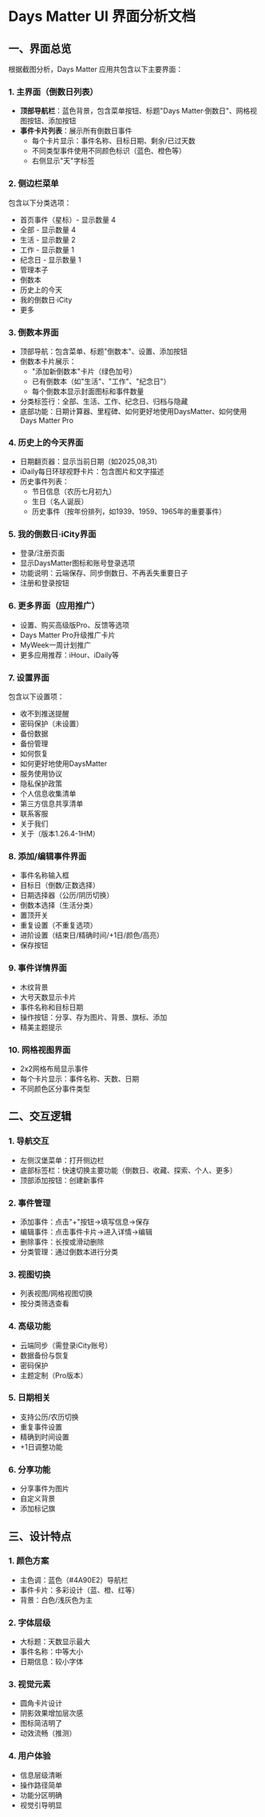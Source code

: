 # Days Matter UI 界面分析文档

## 一、界面总览
根据截图分析，Days Matter 应用共包含以下主要界面：

### 1. 主界面（倒数日列表）
- **顶部导航栏**：蓝色背景，包含菜单按钮、标题"Days Matter·倒数日"、网格视图按钮、添加按钮
- **事件卡片列表**：展示所有倒数日事件
  - 每个卡片显示：事件名称、目标日期、剩余/已过天数
  - 不同类型事件使用不同颜色标识（蓝色、橙色等）
  - 右侧显示"天"字标签

### 2. 侧边栏菜单
包含以下分类选项：
- 首页事件（星标）- 显示数量 4
- 全部 - 显示数量 4  
- 生活 - 显示数量 2
- 工作 - 显示数量 1
- 纪念日 - 显示数量 1
- 管理本子
- 倒数本
- 历史上的今天
- 我的倒数日·iCity
- 更多

### 3. 倒数本界面
- 顶部导航：包含菜单、标题"倒数本"、设置、添加按钮
- 倒数本卡片展示：
  - "添加新倒数本"卡片（绿色加号）
  - 已有倒数本（如"生活"、"工作"、"纪念日"）
  - 每个倒数本显示封面图标和事件数量
- 分类标签行：全部、生活、工作、纪念日、归档与隐藏
- 底部功能：日期计算器、里程碑、如何更好地使用DaysMatter、如何使用Days Matter Pro

### 4. 历史上的今天界面
- 日期翻页器：显示当前日期（如2025,08,31）
- iDaily每日环球视野卡片：包含图片和文字描述
- 历史事件列表：
  - 节日信息（农历七月初九）
  - 生日（名人诞辰）
  - 历史事件（按年份排列，如1939、1959、1965年的重要事件）

### 5. 我的倒数日·iCity界面
- 登录/注册页面
- 显示DaysMatter图标和账号登录选项
- 功能说明：云端保存、同步倒数日、不再丢失重要日子
- 注册和登录按钮

### 6. 更多界面（应用推广）
- 设置、购买高级版Pro、反馈等选项
- Days Matter Pro升级推广卡片
- MyWeek一周计划推广
- 更多应用推荐：iHour、iDaily等

### 7. 设置界面
包含以下设置项：
- 收不到推送提醒
- 密码保护（未设置）
- 备份数据
- 备份管理
- 如何恢复
- 如何更好地使用DaysMatter
- 服务使用协议
- 隐私保护政策
- 个人信息收集清单
- 第三方信息共享清单
- 联系客服
- 关于我们
- 关于（版本1.26.4-1HM）

### 8. 添加/编辑事件界面
- 事件名称输入框
- 目标日（倒数/正数选择）
- 日期选择器（公历/阴历切换）
- 倒数本选择（生活分类）
- 置顶开关
- 重复设置（不重复选项）
- 进阶设置（结束日/精确时间/+1日/颜色/高亮）
- 保存按钮

### 9. 事件详情界面
- 木纹背景
- 大号天数显示卡片
- 事件名称和目标日期
- 操作按钮：分享、存为图片、背景、旗标、添加
- 精美主题提示

### 10. 网格视图界面
- 2x2网格布局显示事件
- 每个卡片显示：事件名称、天数、日期
- 不同颜色区分事件类型

## 二、交互逻辑

### 1. 导航交互
- 左侧汉堡菜单：打开侧边栏
- 底部标签栏：快速切换主要功能（倒数日、收藏、探索、个人、更多）
- 顶部添加按钮：创建新事件

### 2. 事件管理
- 添加事件：点击"+"按钮→填写信息→保存
- 编辑事件：点击事件卡片→进入详情→编辑
- 删除事件：长按或滑动删除
- 分类管理：通过倒数本进行分类

### 3. 视图切换
- 列表视图/网格视图切换
- 按分类筛选查看

### 4. 高级功能
- 云端同步（需登录iCity账号）
- 数据备份与恢复
- 密码保护
- 主题定制（Pro版本）

### 5. 日期相关
- 支持公历/农历切换
- 重复事件设置
- 精确到时间设置
- +1日调整功能

### 6. 分享功能
- 分享事件为图片
- 自定义背景
- 添加标记旗

## 三、设计特点

### 1. 颜色方案
- 主色调：蓝色（#4A90E2）导航栏
- 事件卡片：多彩设计（蓝、橙、红等）
- 背景：白色/浅灰色为主

### 2. 字体层级
- 大标题：天数显示最大
- 事件名称：中等大小
- 日期信息：较小字体

### 3. 视觉元素
- 圆角卡片设计
- 阴影效果增加层次感
- 图标简洁明了
- 动效流畅（推测）

### 4. 用户体验
- 信息层级清晰
- 操作路径简单
- 功能分区明确
- 视觉引导明显